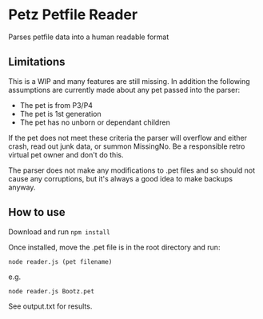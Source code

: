 # Petz Petfile Reader

Parses petfile data into a human readable format

## Limitations

This is a WIP and many features are still missing. In addition the following assumptions are currently made about any pet passed into the parser:

* The pet is from P3/P4
* The pet is 1st generation
* The pet has no unborn or dependant children

If the pet does not meet these criteria the parser will overflow and either crash, read out junk data, or summon MissingNo. Be a responsible retro virtual pet owner and don't do this.

The parser does not make any modifications to .pet files and so should not cause any corruptions, but it's always a good idea to make backups anyway.

## How to use

Download and run `npm install`

Once installed, move the .pet file is in the root directory and run:

`node reader.js (pet filename)`

e.g.

`node reader.js Bootz.pet`

See output.txt for results.
